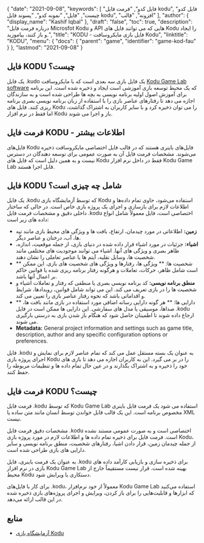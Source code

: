 {
  "date": "2021-09-08",
  "keywords": [
"فایل کدو",
"فرمت فایل kodu",
"فایل کدو چیست",
"فایل",
"نمونه کدو",
"پسوند فایل kodu",
"افزونه",
"قالب"
],
  "author": {
    "display_name": "Kashif Iqbal"
},
  "draft": "false",
  "toc": true,
  "description": "درباره فرمت فایل Microsfot Kodu و API هایی که می توانند فایل های Kodu را ایجاد و باز کنند، بیاموزید.",
  "title": "KODU - فایل بازی مایکروسافت Kodu",
  "linktitle": "KODU",
  "menu": {
    "docs": {
      "parent": "game",
      "identifier": "game-kod-fau"
}
},
  "lastmod": "2021-09-08"
}

## فایل KODU چیست؟

یک فایل .kudo یک فایل بازی سه بعدی است که با مایکروسافت [Kodu Game Lab software](https://www.kodugamelab.com/) که یک محیط توسعه بازی آموزشی است ایجاد و ذخیره شده است. این برنامه برای آموزش اصول اولیه برنامه نویسی به بچه ها طراحی شده است و به سازندگان اجازه می دهد تا رفتارهای عناصر بازی را با استفاده از زبان برنامه نویسی بصری برنامه ریزی کنند. فایل های Kodu را می توان ذخیره کرد و با سایر کاربران به اشتراک گذاشت، اما فقط در نرم افزار Kodu باز و اجرا می شوند.

## فرمت فایل KODU - اطلاعات بیشتر

فایل‌های Kodu فایل‌های باینری هستند که در قالب فایل اختصاصی مایکروسافت ذخیره می‌شوند. مشخصات فرمت فایل آن به صورت عمومی برای توسعه دهندگان در دسترس نیست و به همین دلیل است که فایل های Kodu فقط در داخل نرم افزار Kodu Game Lab قابل اجرا هستند.

## فایل KODU شامل چه چیزی است؟

یک فایل .kodu که توسط آزمایشگاه بازی Kodu استفاده می‌شود، حاوی تمام داده‌ها و اطلاعات لازم برای بازسازی و اجرای یک پروژه بازی خاص است. در حالی که ساختار داخلی دقیق و مشخصات فرمت فایل .kodu اختصاصی است، فایل معمولاً شامل انواع داده های زیر است:

- **زمین:** اطلاعاتی در مورد چیدمان، ارتفاع، بافت ها و ویژگی های محیط بازی مانند تپه ها، آب، درختان و عناصر دیگر.
- **اشیاء:** جزئیات در مورد اشیاء قرار داده شده در دنیای بازی، از جمله موقعیت، اندازه، ظاهر بصری و ویژگی های آنها. اشیاء می توانند موجودیت های مختلفی مانند شخصیت ها، وسایل نقلیه، آیتم ها یا عناصر تعاملی را نشان دهند.
- ** شخصیت ها: ** ویژگی ها، رفتارها و ویژگی های شخصیت های بازی. این ممکن است شامل ظاهر، حرکات، تعاملات و هرگونه رفتار برنامه ریزی شده یا قوانین حاکم بر اعمال آنها باشد.
- **منطق برنامه نویسی:** کد برنامه نویسی بصری یا منطقی که رفتار و تعاملات اشیاء و شخصیت ها را در بازی تعریف می کند. این می تواند شامل قوانین، رویدادها، شرایط و اقداماتی باشد که نحوه رفتار عناصر بازی را تعیین می کند.
- ** دارایی ها: ** هر گونه دارایی رسانه اضافی مورد استفاده در بازی مانند بافت ها، صداها، موسیقی یا مدل های سفارشی. این دارایی ها ممکن است در فایل .kodu ارجاع داده شوند تا اطمینان حاصل شود که هنگام باز شدن بازی به درستی بارگیری می شوند.
- **Metadata:** General project information and settings such as game title, description, author and any specific configuration options or preferences.

فایل .kodu به عنوان یک بسته مستقل عمل می کند که تمام عناصر لازم برای نمایش و اجرای پروژه بازی Kodu را در بر می گیرد. این به کاربران اجازه می دهد تا بازی های خود را ذخیره و به اشتراک بگذارند و در عین حال تمام داده ها و تنظیمات مربوطه را حفظ کنند.

## فرمت فایل KODU چیست؟

فرمت فایل .kodu که توسط Kodu Game Lab استفاده می شود یک فرمت فایل باینری مخصوص برنامه است. این یک قالب قابل خواندن توسط انسان مانند متن ساده یا XML نیست.

مشخصات دقیق فرمت فایل .kodu اختصاصی است و به صورت عمومی مستند نشده است. فرمت فایل برای ذخیره تمام داده ها و اطلاعات لازم در مورد پروژه بازی Kodu، از جمله چیدمان زمین، قرار دادن اشیا، رفتارهای شخصیت، منطق برنامه نویسی و سایر دارایی های بازی طراحی شده است.

به عنوان یک فرمت باینری، فایل .kodu برای ذخیره سازی و بازیابی کارآمد داده های بازی در نرم افزار Kodu Game Lab بهینه شده است. قرار نیست مستقیماً خارج از محیط Kodu دستکاری یا ویرایش شود.

برای کار با فایل‌های .kodu، معمولاً از خود نرم‌افزار Kodu Game Lab استفاده می‌کنید که ابزارها و قابلیت‌هایی را برای باز کردن، ویرایش و اجرای پروژه‌های بازی ذخیره شده در این قالب ارائه می‌دهد.

## منابع

* [آزمایشگاه بازی Kodu](https://www.kodugamelab.com/)


